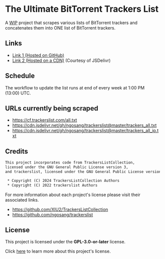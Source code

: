 # The Ultimate BitTorrent Trackers List

A <ins>WIP</ins> project that scrapes various lists of BitTorrent trackers and concatenates them into ONE list of BitTorrent trackers.

## Links

* [Link 1 \(Hosted on GitHub\)](https://raw.githubusercontent.com/FlawlessCasual17/UltimateBTTrackersList/refs/heads/master/ultimate_trackers.txt)
* [Link 2 \(Hosted on a CDN\)](https://cdn.jsdelivr.net/gh/FlawlessCasual17/UltimateBTTrackersList@master/ultimate_trackers.txt)
  (Courtesy of JSDelivr)

## Schedule

The workflow to update the list runs at end of every week at 1:00 PM (13:00) UTC.

## URLs currently being scraped

* <https://cf.trackerslist.com/all.txt>
* <https://cdn.jsdelivr.net/gh/ngosang/trackerslist@master/trackers_all.txt>
* <https://cdn.jsdelivr.net/gh/ngosang/trackerslist@master/trackers_all_ip.txt>

## Credits

```txt
This project incorporates code from TrackersListCollection,
licensed under the GNU General Public License version 3,
and trackerslist, licensed under the GNU General Public License version 2.

 * Copyright (C) 2024 TrackersListCollection Authors
 * Copyright (C) 2022 trackerslist Authors
```

For more information about each project's license please visit their associated links.
* <https://github.com/XIU2/TrackersListCollection>
* <https://github.com/ngosang/trackerslist>

## License

This project is licensed under the **GPL-3.0-or-later** license.

Click [here](./LICENSE) to learn more about this project's license.
